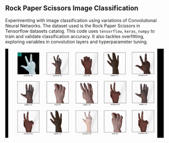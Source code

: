 ## Rock Paper Scissors Image Classification

Experimenting with image classification using variations of Convolutional Neural Networks. The dataset used is the Rock Paper Scissors in Tensorflow datasets catalog. This code uses ```tensorflow```, ```keras```, ```numpy``` to train and validate classification accuracy. It also tackles overfitting, exploring variables in convolution layers and hyperparameter tuning. 

   ![](https://github.com/tanhata/Rock-Paper-Scissors-Image-Classification/blob/main/_rsp_imageclass.gif)


